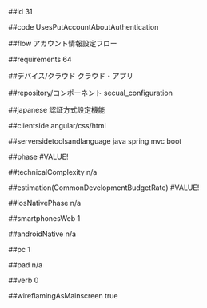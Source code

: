 ##id
31

##code
UsesPutAccountAboutAuthentication

##flow
アカウント情報設定フロー

##requirements
64

##デバイス/クラウド
クラウド・アプリ

##repository/コンポーネント
secual_configuration

##japanese
認証方式設定機能

##clientside
angular/css/html

##serversidetoolsandlanguage
java spring mvc boot

##phase
#VALUE!

##technicalComplexity
n/a

##estimation(CommonDevelopmentBudgetRate)
#VALUE!

##iosNativePhase
n/a

##smartphonesWeb
1

##androidNative
n/a

##pc
1

##pad
n/a

##verb
0

##wireflamingAsMainscreen
true

